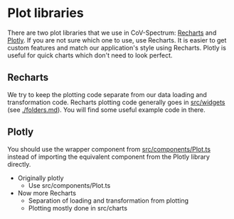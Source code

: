 # Plot libraries

There are two plot libraries that we use in CoV-Spectrum: [Recharts](https://recharts.org/en-US) and [Plotly](https://plotly.com/javascript/reference/). If you are not sure which one to use, use Recharts. It is easier to get custom features and match our application's style using Recharts. Plotly is useful for quick charts which don't need to look perfect.

## Recharts

We try to keep the plotting code separate from our data loading and transformation code. Recharts plotting code generally goes in [src/widgets](/src/widgets) (see [./folders.md](./folders.md)). You will find some useful example code in there.

## Plotly

You should use the wrapper component from [src/components/Plot.ts](/src/components/Plot.ts) instead of importing the equivalent component from the Plotly library directly.

- Originally plotly
  - Use src/components/Plot.ts
- Now more Recharts
  - Separation of loading and transformation from plotting
  - Plotting mostly done in src/charts
